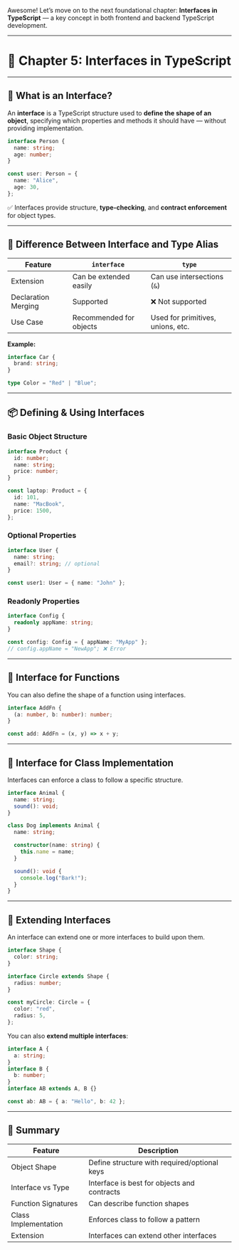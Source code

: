 Awesome! Let’s move on to the next foundational chapter: **Interfaces in TypeScript** — a key concept in both frontend and backend TypeScript development.

---

# 📘 Chapter 5: Interfaces in TypeScript

---

## 🔹 What is an Interface?

An **interface** is a TypeScript structure used to **define the shape of an object**, specifying which properties and methods it should have — without providing implementation.

```ts
interface Person {
  name: string;
  age: number;
}

const user: Person = {
  name: "Alice",
  age: 30,
};
```

✅ Interfaces provide structure, **type-checking**, and **contract enforcement** for object types.

---

## 🔄 Difference Between Interface and Type Alias

| Feature             | `interface`             | `type`                            |
| ------------------- | ----------------------- | --------------------------------- |
| Extension           | Can be extended easily  | Can use intersections (`&`)       |
| Declaration Merging | Supported               | ❌ Not supported                  |
| Use Case            | Recommended for objects | Used for primitives, unions, etc. |

**Example:**

```ts
interface Car {
  brand: string;
}

type Color = "Red" | "Blue";
```

---

## 📦 Defining & Using Interfaces

### Basic Object Structure

```ts
interface Product {
  id: number;
  name: string;
  price: number;
}

const laptop: Product = {
  id: 101,
  name: "MacBook",
  price: 1500,
};
```

### Optional Properties

```ts
interface User {
  name: string;
  email?: string; // optional
}

const user1: User = { name: "John" };
```

### Readonly Properties

```ts
interface Config {
  readonly appName: string;
}

const config: Config = { appName: "MyApp" };
// config.appName = "NewApp"; ❌ Error
```

---

## 🧰 Interface for Functions

You can also define the shape of a function using interfaces.

```ts
interface AddFn {
  (a: number, b: number): number;
}

const add: AddFn = (x, y) => x + y;
```

---

## 🧬 Interface for Class Implementation

Interfaces can enforce a class to follow a specific structure.

```ts
interface Animal {
  name: string;
  sound(): void;
}

class Dog implements Animal {
  name: string;

  constructor(name: string) {
    this.name = name;
  }

  sound(): void {
    console.log("Bark!");
  }
}
```

---

## 🧱 Extending Interfaces

An interface can extend one or more interfaces to build upon them.

```ts
interface Shape {
  color: string;
}

interface Circle extends Shape {
  radius: number;
}

const myCircle: Circle = {
  color: "red",
  radius: 5,
};
```

You can also **extend multiple interfaces**:

```ts
interface A {
  a: string;
}
interface B {
  b: number;
}
interface AB extends A, B {}

const ab: AB = { a: "Hello", b: 42 };
```

---

## 🧠 Summary

| Feature              | Description                                  |
| -------------------- | -------------------------------------------- |
| Object Shape         | Define structure with required/optional keys |
| Interface vs Type    | Interface is best for objects and contracts  |
| Function Signatures  | Can describe function shapes                 |
| Class Implementation | Enforces class to follow a pattern           |
| Extension            | Interfaces can extend other interfaces       |
